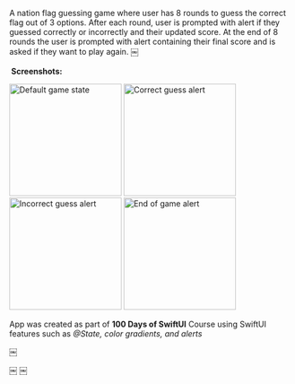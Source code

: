 A nation flag guessing game where user has 8 rounds to guess the correct flag out of 3 options. 
After each round, user is prompted with alert if they guessed correctly or incorrectly and their updated score.
At the end of 8 rounds the user is prompted with alert containing their final score and is asked if they want to play again.
￼
<br/><br/>
** Screenshots:**
<p float="left">
  <img alt="Default game state" src="https://github.com/anthonycandelino/GuessTheFlag/assets/32252982/38b347b5-bec5-4c0c-ae3e-5f63bba3a995" width="200" />
  <img alt="Correct guess alert" src="https://github.com/anthonycandelino/GuessTheFlag/assets/32252982/73e8f3be-acc3-4430-a12a-53be91807f8a" width="200" />
  <img alt="Incorrect guess alert" src="https://github.com/anthonycandelino/GuessTheFlag/assets/32252982/1f639064-8cc9-4cf6-8abe-9d534d404e76" width="200" />
  <img alt="End of game alert" src="https://github.com/anthonycandelino/GuessTheFlag/assets/32252982/d28c5b02-a8db-44b5-9d70-010ea2a807a9" width="200" />
</p>

App was created as part of **100 Days of SwiftUI** Course using SwiftUI features such as _@State, color gradients, and alerts_

￼

￼
￼
